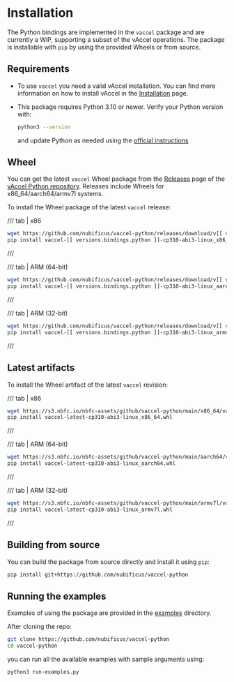 # Installation

The Python bindings are implemented in the `vaccel` package and are currently a
WiP, supporting a subset of the vAccel operations. The package is installable
with `pip` by using the provided Wheels or from source.

## Requirements

- To use `vaccel` you need a valid vAccel installation. You can find more
  information on how to install vAccel in the
  [Installation](../../getting-started/installation.md) page.

<!-- markdownlint-disable blanks-around-fences -->

- This package requires Python 3.10 or newer. Verify your Python version with:
  ```sh
  python3 --version
  ```
  and update Python as needed using the
  [official instructions](https://docs.python.org/3/using/index.html)

<!-- markdownlint-restore -->

## Wheel

You can get the latest `vaccel` Wheel package from the
[Releases](https://github.com/nubificus/vaccel-python/releases) page of the
[vAccel Python repository](https://github.com/nubificus/vaccel-python). Releases
include Wheels for x86_64/aarch64/armv7l systems.

To install the Wheel package of the latest `vaccel` release:

/// tab | x86

```sh
wget https://github.com/nubificus/vaccel-python/releases/download/v[[ versions.bindings.python ]]/vaccel-[[ versions.bindings.python ]]-cp310-abi3-linux_x86_64.whl
pip install vaccel-[[ versions.bindings.python ]]-cp310-abi3-linux_x86_64.whl
```

///

/// tab | ARM (64-bit)

```sh
wget https://github.com/nubificus/vaccel-python/releases/download/v[[ versions.bindings.python ]]/vaccel-[[ versions.bindings.python ]]-cp310-abi3-linux_aarch64.whl
pip install vaccel-[[ versions.bindings.python ]]-cp310-abi3-linux_aarch64.whl
```

///

/// tab | ARM (32-bit)

```sh
wget https://github.com/nubificus/vaccel-python/releases/download/v[[ versions.bindings.python ]]/vaccel-[[ versions.bindings.python ]]-cp310-abi3-linux_armv7l.whl
pip install vaccel-[[ versions.bindings.python ]]-cp310-abi3-linux_armv7l.whl
```

///

## Latest artifacts

To install the Wheel artifact of the latest `vaccel` revision:

/// tab | x86

```sh
wget https://s3.nbfc.io/nbfc-assets/github/vaccel-python/main/x86_64/vaccel-latest-cp310-abi3-linux_x86_64.whl
pip install vaccel-latest-cp310-abi3-linux_x86_64.whl
```

///

/// tab | ARM (64-bit)

```sh
wget https://s3.nbfc.io/nbfc-assets/github/vaccel-python/main/aarch64/vaccel-latest-cp310-abi3-linux_aarch64.whl
pip install vaccel-latest-cp310-abi3-linux_aarch64.whl
```

///

/// tab | ARM (32-bit)

```sh
wget https://s3.nbfc.io/nbfc-assets/github/vaccel-python/main/armv7l/vaccel-latest-cp310-abi3-linux_armv7l.whl
pip install vaccel-latest-cp310-abi3-linux_armv7l.whl
```

///

## Building from source

You can build the package from source directly and install it using `pip`:

```sh
pip install git+https://github.com/nubificus/vaccel-python
```

## Running the examples

Examples of using the package are provided in the
[examples](https://github.com/nubificus/vaccel-python/tree/main/examples)
directory.

After cloning the repo:

```sh
git clone https://github.com/nubificus/vaccel-python
cd vaccel-python
```

you can run all the available examples with sample arguments using:

```sh
python3 run-examples.py
```
